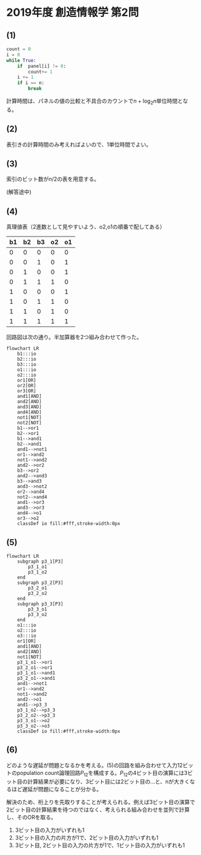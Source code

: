 # 2019年度 創造情報学 第2問

## (1)

```python
count = 0
i = 0
while True:
    if  panel[i] != 0:
        count+= 1
    i += 1
    if i == n:
        break
```

計算時間は、パネルの値の比較と不具合のカウントで$n+\log_{2}n$単位時間となる。

## (2)

表引きの計算時間のみ考えればよいので、1単位時間でよい。

## (3)

索引のビット数が$n/2$の表を用意する。

(解答途中)

## (4)

真理値表（2進数として見やすいよう、o2,o1の順番で配してある）

| b1  | b2  | b3  | o2  | o1  |
| --- | --- | --- | --- | --- |
| 0   | 0   | 0   | 0   | 0   |
| 0   | 0   | 1   | 0   | 1   |
| 0   | 1   | 0   | 0   | 1   |
| 0   | 1   | 1   | 1   | 0   |
| 1   | 0   | 0   | 0   | 1   |
| 1   | 0   | 1   | 1   | 0   |
| 1   | 1   | 0   | 1   | 0   |
| 1   | 1   | 1   | 1   | 1   |

回路図は次の通り。半加算器を2つ組み合わせて作った。

```mermaid
flowchart LR
    b1:::io
    b2:::io
    b3:::io
    o1:::io
    o2:::io
    or1[OR]
    or2[OR]
    or3[OR]
    and1[AND]
    and2[AND]
    and3[AND]
    and4[AND]
    not1[NOT]
    not2[NOT]
    b1-->or1
    b2-->or1
    b1-->and1
    b2-->and1
    and1-->not1
    or1-->and2
    not1-->and2
    and2-->or2
    b3-->or2
    and2-->and3
    b3-->and3
    and3-->not2
    or2-->and4
    not2-->and4
    and1-->or3
    and3-->or3
    and4-->o1
    or3-->o2
    classDef io fill:#fff,stroke-width:0px
```

## (5)

```mermaid
flowchart LR
    subgraph p3_1[P3]
        p3_1_o1
        p3_1_o2
    end
    subgraph p3_2[P3]
        p3_2_o1
        p3_2_o2
    end
    subgraph p3_3[P3]
        p3_3_o1
        p3_3_o2
    end
    o1:::io
    o2:::io
    o3:::io
    or1[OR]
    and1[AND]
    and2[AND]
    not1[NOT]
    p3_1_o1-->or1
    p3_2_o1-->or1
    p3_1_o1-->and1
    p3_2_o1-->and1
    and1-->not1
    or1-->and2
    not1-->and2
    and2-->o1
    and1-->p3_3
    p3_1_o2-->p3_3
    p3_2_o2-->p3_3
    p3_3_o1-->o2
    p3_3_o2-->o3
    classDef io fill:#fff,stroke-width:0px
```

## (6)

どのような遅延が問題となるかを考える。(5)の回路を組み合わせて入力12ビットのpopulation count論理回路$P_{12}$を構成する。$P_{12}$の4ビット目の演算には3ビット目の計算結果が必要になり、3ビット目には2ビット目の...と、nが大きくなるほど遅延が問題になることが分かる。

解決のため、桁上りを先取りすることが考えられる。例えば3ビット目の演算で2ビット目の計算結果を待つのではなく、考えられる組み合わせを並列で計算し、そのORを取る。

1. 3ビット目の入力がいずれも1
2. 3ビット目の入力の片方が1で、2ビット目の入力がいずれも1
3. 3ビット目, 2ビット目の入力の片方が1で、1ビット目の入力がいずれも1
